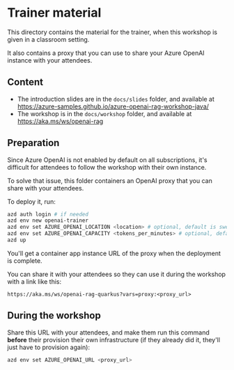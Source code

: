 # Trainer material

This directory contains the material for the trainer, when this workshop is given in a classroom setting.

It also contains a proxy that you can use to share your Azure OpenAI instance with your attendees.

## Content

- The introduction slides are in the `docs/slides` folder, and available at https://azure-samples.github.io/azure-openai-rag-workshop-java/
- The workshop is in the `docs/workshop` folder, and available at https://aka.ms/ws/openai-rag

## Preparation

Since Azure OpenAI is not enabled by default on all subscriptions, it's difficult for attendees to follow the workshop with their own instance.

To solve that issue, this folder containers an OpenAI proxy that you can share with your attendees.

To deploy it, run:

```bash
azd auth login # if needed
azd env new openai-trainer
azd env set AZURE_OPENAI_LOCATION <location> # optional, default is swedencentral
azd env set AZURE_OPENAI_CAPACITY <tokens_per_minutes> # optional, default is 200
azd up
```

You'll get a container app instance URL of the proxy when the deployment is complete.

You can share it with your attendees so they can use it during the workshop with a link like this:

```
https://aka.ms/ws/openai-rag-quarkus?vars=proxy:<proxy_url>
```

## During the workshop

Share this URL with your attendees, and make them run this command **before** their provision their own infrastructure (if they already did it, they'll just have to provision again):

```bash
azd env set AZURE_OPENAI_URL <proxy_url>
```
